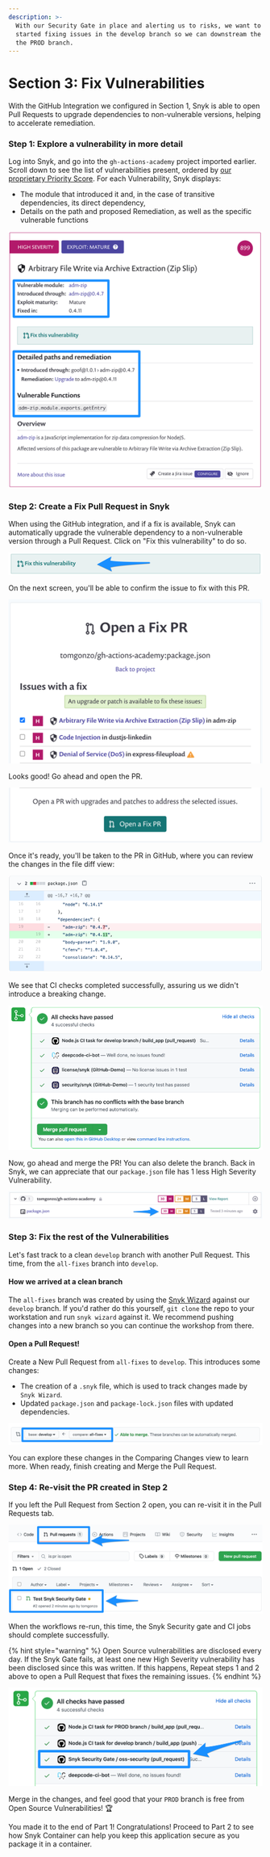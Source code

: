 ```yaml
---
description: >-
  With our Security Gate in place and alerting us to risks, we want to get
  started fixing issues in the develop branch so we can downstream the fixes to
  the PROD branch.
---
```


# Section 3: Fix Vulnerabilities

With the GitHub Integration we configured in Section 1, Snyk is able to open Pull Requests to upgrade dependencies to non-vulnerable versions, helping to accelerate remediation. 

### Step 1: Explore a vulnerability in more detail

Log into Snyk, and go into the `gh-actions-academy` project imported earlier. Scroll down to see the list of vulnerabilities present, ordered by [our proprietary Priority Score](https://snyk.io/blog/snyk-priority-score/). For each Vulnerability, Snyk displays:

* The module that introduced it and, in the case of transitive dependencies, its direct dependency,
* Details on the path and proposed Remediation, as well as the specific vulnerable functions

![](../../../../.gitbook/assets/snyk-vuln.png)

### Step 2: Create a Fix Pull Request in Snyk

When using the GitHub integration, and if a fix is available, Snyk can automatically upgrade the vulnerable dependency to a non-vulnerable version through a Pull Request. Click on "Fix this vulnerability" to do so.

![](../../../../.gitbook/assets/snyk-fixvuln.png)

On the next screen, you'll be able to confirm the issue to fix with this PR. 

![](../../../../.gitbook/assets/snyk-prconfirm.png)

Looks good! Go ahead and open the PR.

![](../../../../.gitbook/assets/snyk-propen.png)

Once it's ready, you'll be taken to the PR in GitHub, where you can review the changes in the file diff view:

![](../../../../.gitbook/assets/gh-prdiff.png)

We see that CI checks completed successfully, assuring us we didn't introduce a breaking change. 

![](../../../../.gitbook/assets/gh-prchecks.png)

Now, go ahead and merge the PR! You can also delete the branch. Back in Snyk, we can appreciate that our `package.json` file has 1 less High Severity Vulnerability. 

![](../../../../.gitbook/assets/snyk-postpr.png)

### Step 3: Fix the rest of the Vulnerabilities

Let's fast track to a clean `develop` branch with another Pull Request. This time, from the `all-fixes` branch into `develop`. 

#### How we arrived at a clean branch

The `all-fixes` branch was created by using the [Snyk Wizard](https://support.snyk.io/hc/en-us/articles/360003851357-Manage-vulnerability-results-with-the-Snyk-CLI-wizard) against our `develop` branch. If you'd rather do this yourself, `git clone` the repo to your workstation and run `snyk wizard` against it. We recommend pushing changes into a new branch so you can continue the workshop from there. 

#### Open a Pull Request!

Create a New Pull Request from `all-fixes` to `develop`. This introduces some changes:

* The creation of a `.snyk` file, which is used to track changes made by `Snyk Wizard`. 
* Updated `package.json` and `package-lock.json` files with updated dependencies.

![](../../../../.gitbook/assets/gh-allfixpr.png)

You can explore these changes in the Comparing Changes view to learn more. When ready, finish creating and Merge the Pull Request.

### Step 4: Re-visit the PR created in Step 2

If you left the Pull Request from Section 2 open, you can re-visit it in the Pull Requests tab.

![](../../../../.gitbook/assets/gh-postfixes.png)

When the workflows re-run, this time, the Snyk Security gate and CI jobs should complete successfully. 

{% hint style="warning" %}
Open Source vulnerabilities are disclosed every day. If the Snyk Gate fails, at least one new High Severity vulnerability has been disclosed since this was written. If this happens, Repeat steps 1 and 2 above to open a Pull Request that fixes the remaining issues.
{% endhint %}

![](../../../../.gitbook/assets/gh-postfixchecks.png)

Merge in the changes, and feel good that your `PROD` branch is free from Open Source Vulnerabilities! 🏆

You made it to the end of Part 1! Congratulations! Proceed to Part 2 to see how Snyk Container can help you keep this application secure as you package it in a container. 

